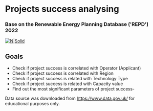 #  Projects success analysing
### Base on the Renewable Energy Planning Database ('REPD') 2022

[![N|Solid](https://cldup.com/dTxpPi9lDf.thumb.png)](https://nodesource.com/products/nsolid)

## Goals


- Check if project success is correlated with Operator (Applicant)
- Check if project success is correlated with Region
- Check if project success is related with Technology Type
- Check if project success is related with Capacity value
- Find out the most significant parameters of project success- 

Data source was downloaded from https://www.data.gov.uk/ for educational purposes only.

